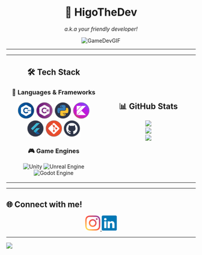 <div align="center">

# 💫 HigoTheDev  
*a.k.a your friendly developer!*  

![GameDevGIF](https://media4.giphy.com/media/v1.Y2lkPTc5MGI3NjExMTF2dWVzbXVmMjJsMWhtbzNsaXVxN2I4ODdjYmY5MDFyY3U2dWw2aiZlcD12MV9pbnRlcm5hbF9naWZfYnlfaWQmY3Q9Zw/ckr4W2ppxPBeIF8dx4/giphy.gif)

</div>

---

<table align="center">
<tr>
<td align="center" width="50%">

## 🛠️ Tech Stack

### 🧠 Languages & Frameworks
<p align="center">
  <img src="https://raw.githubusercontent.com/YuheshPandian/ICONIC/main/icons/dark/cpp.svg" width="45" height="45" alt="C++" />
  <img src="https://raw.githubusercontent.com/YuheshPandian/ICONIC/main/icons/dark/csharp.svg" width="45" height="45" alt="C#" />
  <img src="https://raw.githubusercontent.com/YuheshPandian/ICONIC/main/icons/dark/python.svg" width="45" height="45" alt="Python" />
  <img src="https://raw.githubusercontent.com/YuheshPandian/ICONIC/main/icons/dark/kotlin.svg" width="45" height="45" alt="Kotlin" />
  <img src="https://raw.githubusercontent.com/YuheshPandian/ICONIC/main/icons/dark/flutter.svg" width="45" height="45" alt="Flutter" />
  <img src="https://raw.githubusercontent.com/YuheshPandian/ICONIC/main/icons/dark/git.svg" width="45" height="45" alt="Git" />
  <img src="https://raw.githubusercontent.com/YuheshPandian/ICONIC/main/icons/dark/github.svg" width="45" height="45" alt="GitHub" />
</p>

### 🎮 Game Engines
<p align="center">
  <img src="https://raw.githubusercontent.com/marwin1991/profile-technology-icons/refs/heads/main/icons/unity.png" width="45" height="45" alt="Unity" />
  <img src="https://raw.githubusercontent.com/marwin1991/profile-technology-icons/refs/heads/main/icons/unreal_engine.png" width="45" height="45" alt="Unreal Engine" />
  <img src="https://raw.githubusercontent.com/marwin1991/profile-technology-icons/refs/heads/main/icons/godot.png" width="45" height="45" alt="Godot Engine" />
</p>

</td>
<td align="center" width="50%">

## 📊 GitHub Stats
![](https://github-readme-stats.vercel.app/api?username=HigoTheDev&theme=dark&hide_border=false&include_all_commits=false&count_private=false)<br/>
![](https://nirzak-streak-stats.vercel.app/?user=HigoTheDev&theme=dark&hide_border=false)<br/>
![](https://github-readme-stats.vercel.app/api/top-langs/?username=HigoTheDev&theme=dark&hide_border=false&include_all_commits=false&count_private=false&layout=compact)

</td>
</tr>
</table>

---

## 🌐 Connect with me!
<p align="center">
  <a href="https://instagram.com/j_higo_">
    <img src="https://github.com/CLorant/readme-social-icons/blob/main/medium/colored/instagram.svg" width="40" height="40" />
  </a>
  <a href="https://www.linkedin.com/in/luong-pham-84470b316">
    <img src="https://github.com/CLorant/readme-social-icons/blob/main/medium/colored/linkedin.svg" width="40" height="40" />
  </a>
</p>

---
[![](https://visitcount.itsvg.in/api?id=HigoTheDev&icon=0&color=0)](https://visitcount.itsvg.in)

</div>
